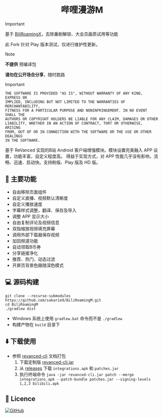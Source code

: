 <div align="center">

# 哔哩漫游M

</div>

> [!IMPORTANT]  
> 基于 [BiliRoamingX](https://github.com/BiliRoamingX/BiliRoamingX)，去除番剧解锁、大会员画质试用等功能
>
> 此 Fork 针对 Play 版本测试，仅进行维护性更新。

> [!NOTE]  
> **不提供** 预编译包
>
> **请勿在公开场合分享**，随时跑路

> [!IMPORTANT]
> ```
> THE SOFTWARE IS PROVIDED "AS IS", WITHOUT WARRANTY OF ANY KIND, EXPRESS OR
> IMPLIED, INCLUDING BUT NOT LIMITED TO THE WARRANTIES OF MERCHANTABILITY,
> FITNESS FOR A PARTICULAR PURPOSE AND NONINFRINGEMENT. IN NO EVENT SHALL THE
> AUTHORS OR COPYRIGHT HOLDERS BE LIABLE FOR ANY CLAIM, DAMAGES OR OTHER
> LIABILITY, WHETHER IN AN ACTION OF CONTRACT, TORT OR OTHERWISE, ARISING
> FROM, OUT OF OR IN CONNECTION WITH THE SOFTWARE OR THE USE OR OTHER DEALINGS
> IN THE SOFTWARE.
> ```

基于 ReVanced 实现的B站 Android 客户端增强模块。模块设置完美融入 APP 设置，功能丰富，自定义程度高。
得益于实现方式，对 APP 性能几乎没有影响，流畅、迅速、启动快。支持粉版、Play 版及 HD 版。

## 📖 主要功能

- 自由移除页面组件
- 自定义直播、视频默认清晰度
- 自定义播放速度
- 字幕样式调整，翻译、保存及导入
- 调整 APP 显示大小
- 自由复制评论及视频信息
- 双指缩放视频填充屏幕
- 调用外部下载器保存视频
- 加回频道功能
- 自动领取B币券
- 分享链接净化
- 推荐、热门、动态过滤
- 开屏页背景色跟随深色模式

## 💻 源码构建

```shell
git clone --recurse-submodules https://github.com/sakarie9/BiliRoamingM.git
cd BiliRoamingM
./gradlew dist
```

- Windows 系统上使用 `gradlew.bat` 命令而不是 `./gradlew`
- 构建产物在 `build` 目录下

## ⬇️ 下载使用

- 参照 [revanced-cli](https://github.com/ReVanced/revanced-cli/tree/main/docs) 文档打包
  1. 下载定制版 [revanced-cli.jar](https://github.com/zjns/revanced-cli/releases/latest)
  2. 从 [releases](https://github.com/sakarie9/BiliRoamingM/releases/latest) 下载 `integrations.apk` 和 `patches.jar`
  3. 执行终端命令 `java -jar revanced-cli.jar patch --merge integrations.apk --patch-bundle patches.jar --signing-levels 1,2,3 bilibili.apk`

## 📃 Licence

[![GitHub](https://img.shields.io/github/license/sakarie9/BiliRoamingM?style=for-the-badge)](https://github.com/sakarie9/BiliRoamingM/blob/main/LICENSE)

